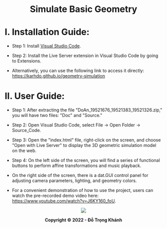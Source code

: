 <h1 align="center">Simulate Basic Geometry</h1>

# I. Installation Guide:

- Step 1: Install [Visual Studio Code](https://code.visualstudio.com/download).

- Step 2: Install the Live Server extension in Visual Studio Code by going to Extensions.

- Alternatively, you can use the following link to access it directly: https://karhdo.github.io/geometry-simulation

# II. User Guide:

- Step 1: After extracting the file "DoAn_19521676_19521383_19521326.zip," you will have two files: "Doc" and "Source."

- Step 2: Open Visual Studio Code, select File -> Open Folder -> Source_Code.

- Step 3: Open the "index.html" file, right-click on the screen, and choose "Open with Live Server" to display the 3D geometric simulation model on the web.

- Step 4: On the left side of the screen, you will find a series of functional buttons to perform affine transformations and music playback.

- On the right side of the screen, there is a dat.GUI control panel for adjusting camera parameters, lighting, and geometry colors.

- For a convenient demonstration of how to use the project, users can watch the pre-recorded demo video here: https://www.youtube.com/watch?v=J6KY160_foU.

<p align='center'><img src='https://github.com/trong-khanh-1109/CS105.M11.KHCL/blob/188e42b7eaf16d825bd5b07e650d2890a83cc767/Image/final_project.gif'></p>

<p align='center'><b>Copyright © 2022 - Đỗ Trọng Khánh</b></p>
